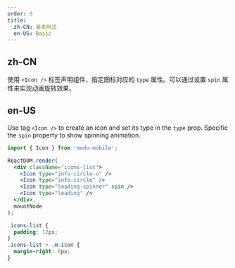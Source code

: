 ```yaml
---
order: 0
title:
  zh-CN: 基本用法
  en-US: Basic
---
```


## zh-CN

使用 `<Icon />` 标签声明组件，指定图标对应的 `type` 属性。可以通过设置 `spin` 属性来实现动画旋转效果。

## en-US

Use tag `<Icon />` to create an icon and set its type in the `type` prop. Specific the `spin` property to show spinning animation.

```jsx
import { Icon } from 'modo-mobile';

ReactDOM.render(
  <div className="icons-list">
    <Icon type="info-circle-o" />
    <Icon type="info-circle" />
    <Icon type="loading-spinner" spin />
    <Icon type="loading" />
  </div>,
  mountNode
);
```

```css
.icons-list {
  padding: 12px;
}
.icons-list > .m-icon {
  margin-right: 6px;
}
```
